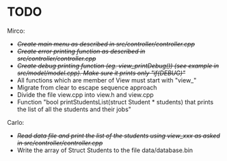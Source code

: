 # TODO

Mirco:
 - <strike><i>Create main menu as described in src/controller/controller.cpp
 - Create error printing function as described in src/controller/controller.cpp
 - Create debug printing function (eg. view_printDebug()) (see example in src/model/model.cpp). Make sure it prints only "if(DEBUG)"</i></strike>
 - All functions which are member of View must start with "view_"
 - Migrate from clear to escape sequence approach
 - Divide the file view.cpp into view.h and view.cpp
 - Function "bool printStudentsList(struct Student * students) that prints the list of all the students and their jobs"


Carlo:
 - <strike><i>Read data file and print the list of the students using view_xxx as asked in src/controller/controller.cpp</strike></i>
 - Write the array of Struct Students to the file data/database.bin
